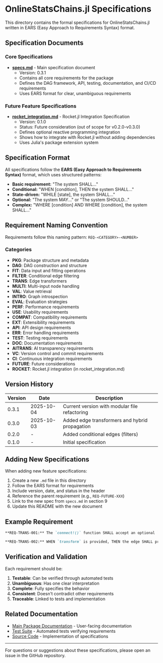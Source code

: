# OnlineStatsChains.jl Specifications

This directory contains the formal specifications for OnlineStatsChains.jl written in EARS (Easy Approach to Requirements Syntax) format.

## Specification Documents

### Core Specifications

- **[specs.md](specs.md)** - Main specification document
  - Version: 0.3.1
  - Contains all core requirements for the package
  - Defines the DAG framework, API, testing, documentation, and CI/CD requirements
  - Uses EARS format for clear, unambiguous requirements

### Future Feature Specifications

- **[rocket_integration.md](rocket_integration.md)** - Rocket.jl Integration Specification
  - Version: 0.1.0
  - Status: Future consideration (out of scope for v0.2.0-v0.3.0)
  - Defines optional reactive programming integration
  - Shows how to integrate with Rocket.jl without adding dependencies
  - Uses Julia's package extension system

## Specification Format

All specifications follow the **EARS (Easy Approach to Requirements Syntax)** format, which uses structured patterns:

- **Basic requirement:** "The system SHALL..."
- **Conditional:** "WHEN [condition], THEN the system SHALL..."
- **State-driven:** "WHILE [state], the system SHALL..."
- **Optional:** "The system MAY..." or "The system SHOULD..."
- **Complex:** "WHERE [condition] AND WHERE [condition], the system SHALL..."

## Requirement Naming Convention

Requirements follow this naming pattern: `REQ-<CATEGORY>-<NUMBER>`

### Categories

- **PKG**: Package structure and metadata
- **DAG**: DAG construction and structure
- **FIT**: Data input and fitting operations
- **FILTER**: Conditional edge filtering
- **TRANS**: Edge transformers
- **MULTI**: Multi-input node handling
- **VAL**: Value retrieval
- **INTRO**: Graph introspection
- **EVAL**: Evaluation strategies
- **PERF**: Performance requirements
- **USE**: Usability requirements
- **COMPAT**: Compatibility requirements
- **EXT**: Extensibility requirements
- **API**: API design requirements
- **ERR**: Error handling requirements
- **TEST**: Testing requirements
- **DOC**: Documentation requirements
- **AITRANS**: AI transparency requirements
- **VC**: Version control and commit requirements
- **CI**: Continuous integration requirements
- **FUTURE**: Future considerations
- **ROCKET**: Rocket.jl integration (in rocket_integration.md)

## Version History

| Version | Date | Description |
|---------|------|-------------|
| 0.3.1 | 2025-10-04 | Current version with modular file refactoring |
| 0.3.0 | 2025-10-03 | Added edge transformers and hybrid propagation |
| 0.2.0 | - | Added conditional edges (filters) |
| 0.1.0 | - | Initial specification |

## Adding New Specifications

When adding new feature specifications:

1. Create a new `.md` file in this directory
2. Follow the EARS format for requirements
3. Include version, date, and status in the header
4. Reference the parent requirement (e.g., `REQ-FUTURE-XXX`)
5. Link to the new spec from `specs.md` in section 9
6. Update this README with the new document

## Example Requirement

```markdown
**REQ-TRANS-001:** The `connect!()` function SHALL accept an optional `transform` keyword argument of type `Function`.

**REQ-TRANS-002:** WHEN `transform` is provided, THEN the edge SHALL propagate RAW data values through the transform before passing to the downstream node's `fit!()` method.
```

## Verification and Validation

Each requirement should be:

1. **Testable**: Can be verified through automated tests
2. **Unambiguous**: Has one clear interpretation
3. **Complete**: Fully specifies the behavior
4. **Consistent**: Doesn't contradict other requirements
5. **Traceable**: Linked to tests and implementation

## Related Documentation

- [Main Package Documentation](../docs/) - User-facing documentation
- [Test Suite](../test/) - Automated tests verifying requirements
- [Source Code](../src/) - Implementation of specifications

---

For questions or suggestions about these specifications, please open an issue in the GitHub repository.
